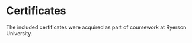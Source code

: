 # Certificates 
The included certificates were acquired as part of coursework at Ryerson University. 
